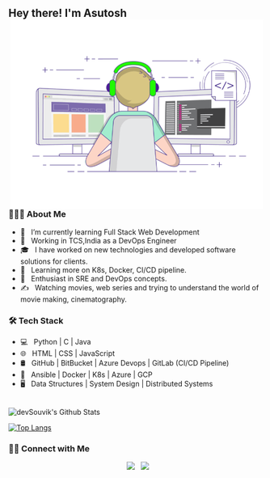 <h2> Hey there! I'm Asutosh
<img align="right" alt="GIF" src="https://raw.githubusercontent.com/devSouvik/devSouvik/master/gif3.gif" width="500"/>

<h3> 👨🏻‍💻 About Me </h3>

- 🔭 &nbsp; I’m currently learning Full Stack Web Development
- 🤔 &nbsp; Working in TCS,India as a DevOps Engineer 
- 🎓 &nbsp; I have worked on new technologies and developed software solutions for clients.
- 💼 &nbsp; Learning more on K8s, Docker, CI/CD pipeline.
- 🌱 &nbsp; Enthusiast in SRE and DevOps concepts.
- ✍️ &nbsp; Watching movies, web series and trying to understand the world of movie making, cinematography.

<h3>🛠 Tech Stack</h3>

- 💻 &nbsp; Python | C | Java   
- 🌐 &nbsp; HTML | CSS | JavaScript 
- 🛢 &nbsp; GitHub | BitBucket | Azure Devops | GitLab (CI/CD Pipeline)
- 🔧 &nbsp; Ansible | Docker | K8s | Azure | GCP
- 🖥 &nbsp; Data Structures | System Design | Distributed Systems 

<br>

<img align="center" src="https://github-readme-stats.vercel.app/api?username=devSouvik&include_all_commits=true&count_private=true&show_icons=true&line_height=20&title_color=7A7ADB&icon_color=2234AE&text_color=D3D3D3&bg_color=0,000000,130F40" alt="devSouvik's Github Stats">

</br>

[![Top Langs](https://github-readme-stats.vercel.app/api/top-langs/?username=devSouvik&layout=compact&text_color=daf7dc&bg_color=151515)](https://github.com/devSouvik/github-readme-stats)


<h3> 🤝🏻 Connect with Me </h3>

<p align="center">  
&nbsp; <a href="https://www.linkedin.com/in/souvik-guria-/" target="_blank" rel="noopener noreferrer"><img src="https://img.icons8.com/plasticine/100/000000/linkedin.png" width="50" /></a>
&nbsp; <a href="mailto:crispyasutoshpanda@gmail.com" target="_blank" rel="noopener noreferrer"><img src="https://img.icons8.com/plasticine/100/000000/gmail.png"  width="50" /></a>
</p>

